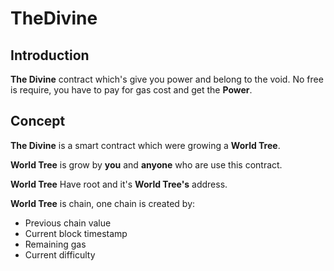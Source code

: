 # TheDivine

## Introduction

**The Divine** contract which's give you power and belong to the void. No free is require, you have to pay for gas cost and get the **Power**.

## Concept

**The Divine** is a smart contract which were growing a **World Tree**.

**World Tree** is grow by **you** and **anyone** who are use this contract.

**World Tree** Have root and it's **World Tree's** address.

**World Tree** is chain, one chain is created by:

* Previous chain value
* Current block timestamp
* Remaining gas
* Current difficulty
